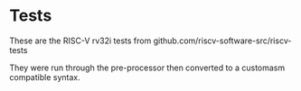 # Tests

These are the RISC-V rv32i tests from 
github.com/riscv-software-src/riscv-tests

They were run through the pre-processor then converted
to a customasm compatible syntax.